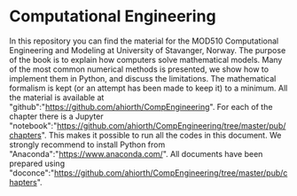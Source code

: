 # Computational Engineering
In this repository you can find the material for the MOD510 Computational Engineering and Modeling at University of Stavanger, Norway. The purpose of the book is to explain how computers solve mathematical models.
Many of the most common numerical methods is presented, we show how to implement them in Python, and discuss the limitations.
The mathematical formalism is kept (or an attempt has been made to keep it) to a minimum. All the material is available at
"github":"https://github.com/ahiorth/CompEngineering". For each of the chapter there is a Jupyter "notebook":"https://github.com/ahiorth/CompEngineering/tree/master/pub/chapters". This makes it possible to run all the codes in this document.
We strongly recommend to install Python from "Anaconda":"https://www.anaconda.com/". All documents have been prepared using "doconce":"https://github.com/ahiorth/CompEngineering/tree/master/pub/chapters".
